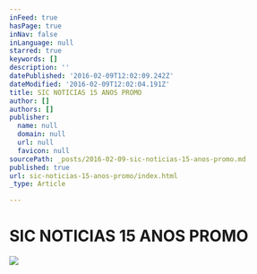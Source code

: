 ```yaml
---
inFeed: true
hasPage: true
inNav: false
inLanguage: null
starred: true
keywords: []
description: ''
datePublished: '2016-02-09T12:02:09.242Z'
dateModified: '2016-02-09T12:02:04.191Z'
title: SIC NOTICIAS 15 ANOS PROMO
author: []
authors: []
publisher:
  name: null
  domain: null
  url: null
  favicon: null
sourcePath: _posts/2016-02-09-sic-noticias-15-anos-promo.md
published: true
url: sic-noticias-15-anos-promo/index.html
_type: Article

---
```

# SIC NOTICIAS 15 ANOS PROMO
![](https://the-grid-user-content.s3-us-west-2.amazonaws.com/23d81134-e926-41cd-ac7e-3b86a26c817f.png)